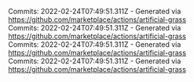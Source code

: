 Commits: 2022-02-24T07:49:51.311Z - Generated via https://github.com/marketplace/actions/artificial-grass
<br>
Commits: 2022-02-24T07:49:51.311Z - Generated via https://github.com/marketplace/actions/artificial-grass
<br>
Commits: 2022-02-24T07:49:51.311Z - Generated via https://github.com/marketplace/actions/artificial-grass
<br>
Commits: 2022-02-24T07:49:51.311Z - Generated via https://github.com/marketplace/actions/artificial-grass
<br>
